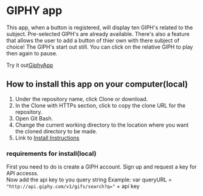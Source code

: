 # GIPHY app
   This app, when a button is registered, will display ten GIPH's related to the subject.
Pre-selected GIPH's are already available. There's also a feature that allows the user to add a button of thier own with there subject of choice! The GIPH's start out still. You can click on the relative GIPH to play then again to pause.
    
 Try it out[GiphyApp](https://jjferg.github.io/06-giphy/)

## How to install this app on your computer(local)
1. Under the repository name, click Clone or download.
2. In the Clone with HTTPs section, click to copy the clone URL for the repository.
3. Open Git Bash.
4. Change the current working directory to the location where you want the cloned directory to be made.
5. Link to [Install Instructions](https://help.github.com/en/github/creating-cloning-and-archiving-repositories/cloning-a-repository)
### requirements for install(local)

First you need to do is create a GIPH account. Sign up and request a key for API accesss. <br />
Now add the api key to you query string Example: var queryURL = `"http://api.giphy.com/v1/gifs/search?q="` + api key
